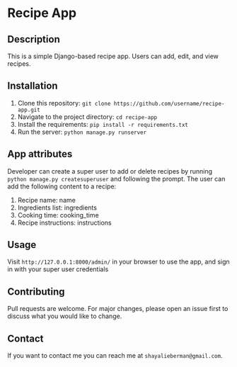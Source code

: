 # Recipe App

## Description
This is a simple Django-based recipe app. Users can add, edit, and view recipes. 

## Installation
1. Clone this repository: `git clone https://github.com/username/recipe-app.git`
2. Navigate to the project directory: `cd recipe-app`
3. Install the requirements: `pip install -r requirements.txt`
4. Run the server: `python manage.py runserver`

## App attributes
Developer can create a super user to add or delete recipes by running `python manage.py createsuperuser` and following the prompt.
The user can add the following content to a recipe:
1. Recipe name: name 
2. Ingredients list: ingredients
3. Cooking time: cooking_time
4. Recipe instructions: instructions

## Usage
Visit `http://127.0.0.1:8000/admin/` in your browser to use the app, and sign in with your super user credentials

## Contributing
Pull requests are welcome. For major changes, please open an issue first to discuss what you would like to change.

## Contact
If you want to contact me you can reach me at `shayalieberman@gmail.com`.